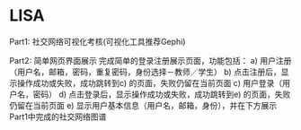 # LISA
Part1: 社交网络可视化考核(可视化工具推荐Gephi)

Part2: 简单网页界面展示
完成简单的登录注册展示页面，功能包括：
a)	用户注册（用户名，邮箱，密码，重复密码，身份选择－教师／学生）
b)	点击注册后，显示操作成功或失败，成功跳转到c) 的页面，失败仍留在当前页面
c)	用户登录（用户名，密码）
d)	点击登录后，显示操作成功或失败，成功跳转到e) 的页面，失败仍留在当前页面
e)	显示用户基本信息（用户名，邮箱，身份），并在下方展示Part1中完成的社交网络图谱

